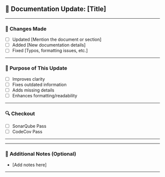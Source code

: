 ## 📝 Documentation Update: [Title]
<!-- Briefly describe the documentation update and its purpose. -->

---

### 📖 **Changes Made**
<!-- List all key documentation updates in this PR. -->
- [ ] Updated [Mention the document or section]
- [ ] Added [New documentation details]
- [ ] Fixed [Typos, formatting issues, etc.]

---

### 🚀 **Purpose of This Update**
<!-- Explain why this documentation update is needed. -->
- [ ] Improves clarity
- [ ] Fixes outdated information
- [ ] Adds missing details
- [ ] Enhances formatting/readability

---

### 🔍 **Checkout**
<!-- Attach any relevant checkouts to complete in order for the PR to be merged. -->

- [ ] SonarQube Pass
- [ ] CodeCov Pass

---

---

### 📝 **Additional Notes (Optional)**
<!-- Any extra information or future considerations for this documentation update. -->
- [Add notes here]

---